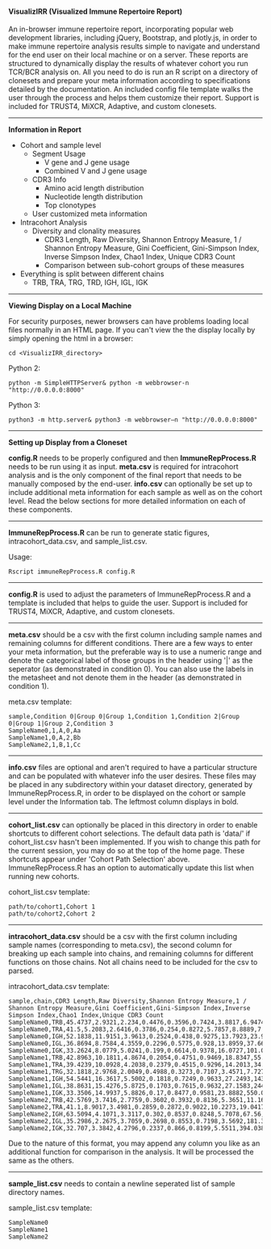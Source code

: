 #### **V**isualiz**IRR** (**V**isualized **I**mmune **R**epertoire **R**eport)

An in-browser immune repertoire report, incorporating popular web development libraries, including jQuery, Bootstrap, and plotly.js, in order to make immune repertoire analysis results simple to navigate and understand for the end user on their local machine or on a server.
These reports are structured to dynamically display the results of whatever cohort you run TCR/BCR analysis on.
All you need to do is run an R script on a directory of clonesets and prepare your meta information according to specifications detailed by the documentation.
An included config file template walks the user through the process and helps them customize their report.
Support is included for TRUST4, MiXCR, Adaptive, and custom clonesets.

---

**Information in Report**

* Cohort and sample level 
    * Segment Usage
        * V gene and J gene usage
        * Combined V and J gene usage 
    * CDR3 Info
        * Amino acid length distribution
        * Nucleotide length distribution
        * Top clonotypes
    * User customized meta information 
* Intracohort Analysis
    * Diversity and clonality measures
        * CDR3 Length, Raw Diversity, Shannon Entropy Measure, 1 / Shannon Entropy Measure, Gini Coefficient, Gini-Simpson Index, Inverse Simpson Index, Chao1 Index, Unique CDR3 Count
        * Comparison between sub-cohort groups of these measures
* Everything is split between different chains 
    * TRB, TRA, TRG, TRD, IGH, IGL, IGK

---

**Viewing Display on a Local Machine**

For security purposes, newer browsers can have problems loading local files normally in an HTML page.
If you can't view the the display locally by simply opening the html in a browser:
```
cd <VisualizIRR_directory>
```
Python 2:
```
python -m SimpleHTTPServer& python -m webbrowser-n "http://0.0.0.0:8000"
```
Python 3:
```
python3 -m http.server& python3 -m webbrowser–n "http://0.0.0.0:8000"
```

---

**Setting up Display from a Cloneset**

**config.R** needs to be properly configured and then **ImmuneRepProcess.R** needs to be run using it as input. 
**meta.csv** is required for intracohort analysis and is the only component of the final report that needs to be manually composed by the end-user.
**info.csv** can optionally be set up to include additional meta information for each sample as well as on the cohort level.
Read the below sections for more detailed information on each of these components.

---

**ImmuneRepProcess.R** can be run to generate static figures, intracohort_data.csv, and sample_list.csv.

Usage:
```
Rscript immuneRepProcess.R config.R
```

---

**config.R** is used to adjust the parameters of ImmuneRepProcess.R and a template is included that helps to guide the user.
Support is included for TRUST4, MiXCR, Adaptive, and custom clonesets.

---

**meta.csv** should be a csv with the first column including sample names and remaining columns for different conditions. 
There are a few ways to enter your meta information, but the preferable way is to use a numeric range and denote 
the categorical label of those groups in the header using '|' as the seperator (as demonstrated in condition 0). 
You can also use the labels in the metasheet and not denote them in the header (as demonstrated in condition 1).

meta.csv template:
```
sample,Condition 0|Group 0|Group 1,Condition 1,Condition 2|Group 0|Group 1|Group 2,Condition 3
SampleName0,1,A,0,Aa
SampleName1,0,A,2,Bb
SampleName2,1,B,1,Cc
```

---

**info.csv** files are optional and aren't required to have a particular structure and can be populated with whatever info the user desires. 
These files may be placed in any subdirectory within your dataset directory, generated by ImmuneRepProcess.R, in order to be displayed on the cohort or sample level under the Information tab.
The leftmost column displays in bold.

---

**cohort_list.csv** can optionally be placed in this directory in order to enable shortcuts to different cohort selections.
The default data path is 'data/' if cohort_list.csv hasn't been implemented. If you wish to change this path for the current session, you may do so at the top of the home page.
These shortcuts appear under 'Cohort Path Selection' above. ImmuneRepProcess.R has an option to automatically update this list when running new cohorts.

cohort_list.csv template:
```
path/to/cohort1,Cohort 1
path/to/cohort2,Cohort 2
```

---

**intracohort_data.csv** should be a csv with the first column including sample names (corresponding to meta.csv), 
the second column for breaking up each sample into chains, and remaining columns for different functions on those chains.
Not all chains need to be included for the csv to parsed.

intracohort_data.csv template:
```
sample,chain,CDR3 Length,Raw Diversity,Shannon Entropy Measure,1 / Shannon Entropy Measure,Gini Coefficient,Gini-Simpson Index,Inverse Simpson Index,Chao1 Index,Unique CDR3 Count
SampleName0,TRB,45.4737,2.9321,2.234,0.4476,0.3596,0.7424,3.8817,6.9474,6
SampleName0,TRA,41.5,5.2083,2.6416,0.3786,0.254,0.8272,5.7857,8.8889,7
SampleName0,IGH,52.1838,11.9151,3.9613,0.2524,0.438,0.9275,13.7923,23.9951,20
SampleName0,IGL,36.8694,8.7584,4.3559,0.2296,0.5775,0.928,13.8959,37.6653,34
SampleName0,IGK,33.2624,8.0779,5.0241,0.199,0.6614,0.9378,16.0727,101.0339,75
SampleName1,TRB,42.8963,10.1811,4.8674,0.2054,0.4751,0.9469,18.8347,55.8225,45
SampleName1,TRA,39.4239,10.0928,4.2038,0.2379,0.4515,0.9296,14.2013,34.012,26
SampleName1,TRG,32.1818,2.9768,2.0049,0.4988,0.3273,0.7107,3.4571,7.7273,5
SampleName1,IGH,54.5441,16.3617,5.5002,0.1818,0.7249,0.9633,27.2493,143.8969,115
SampleName1,IGL,38.8631,15.4276,5.8725,0.1703,0.7615,0.9632,27.1583,244.8357,215
SampleName1,IGK,33.3506,14.9937,5.8826,0.17,0.8477,0.9581,23.8882,550.0341,403
SampleName2,TRB,42.5769,3.7416,2.7759,0.3602,0.3932,0.8136,5.3651,11.1635,9
SampleName2,TRA,41.1,8.9017,3.4981,0.2859,0.2872,0.9022,10.2273,19.0417,13
SampleName2,IGH,63.5094,4.1071,3.3117,0.302,0.8537,0.8248,5.7078,67.56,45
SampleName2,IGL,35.2986,2.2675,3.7059,0.2698,0.8553,0.7198,3.5692,181.3025,153
SampleName2,IGK,32.707,3.3842,4.2796,0.2337,0.866,0.8199,5.5511,394.038,279
```

Due to the nature of this format, you may append any column you like as an additional function for comparison in the analysis. 
It will be processed the same as the others.

---

**sample_list.csv** needs to contain a newline seperated list of sample directory names.

sample_list.csv template:
```
SampleName0
SampleName1
SampleName2
```
